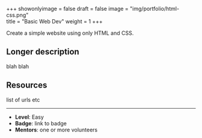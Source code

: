 +++
showonlyimage = false
draft = false
image = "img/portfolio/html-css.png"	
title = "Basic Web Dev"
weight = 1
+++

Create a simple website using only HTML and CSS.

<!--more-->

## Longer description

blah blah

## Resources

list of urls etc

--- 

* **Level**: Easy
* **Badge**: link to badge
* **Mentors**: one or more volunteers

